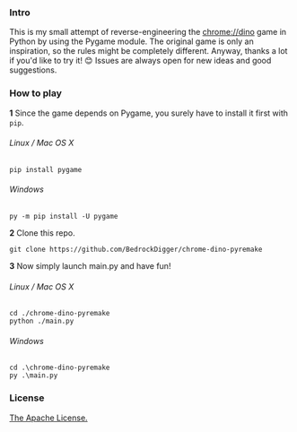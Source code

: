 ### Intro
This is my small attempt of reverse-engineering the [chrome://dino](chrome://dino "Click on this only if you're on a chromium-based browser XD") game in Python by using the Pygame module. The original game is only an inspiration, so the rules might be completely different.
Anyway, thanks a lot if you'd like to try it! 😊
Issues are always open for new ideas and good suggestions.

### How to play
**1** Since the game depends on Pygame, you surely have to install it first with `pip`.
###### Linux / Mac OS X
```shell
pip install pygame
```
###### Windows
```shell
py -m pip install -U pygame
```
**2** Clone this repo.
```shell
git clone https://github.com/BedrockDigger/chrome-dino-pyremake
```
**3** Now simply launch main.py and have fun!
###### Linux / Mac OS X
```shell
cd ./chrome-dino-pyremake
python ./main.py
```
###### Windows
```shell
cd .\chrome-dino-pyremake
py .\main.py
```
### License
[The Apache License.](https://www.apache.org/licenses/LICENSE-2.0)
